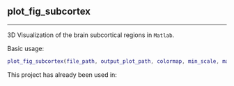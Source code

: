 ## plot_fig_subcortex

---

3D Visualization of the brain subcortical regions in `Matlab`.

Basic usage:
```matlab
plot_fig_subcortex(file_path, output_plot_path, colormap, min_scale, max_scale, structure_label);
```

This project has already been used in: 
